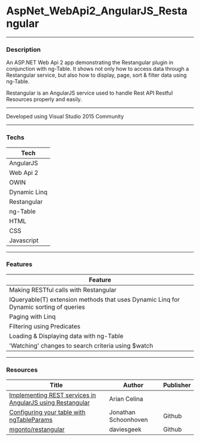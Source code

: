 # AspNet_WebApi2_AngularJS_Restangular
 
 ---
 
### Description
 
An ASP.NET Web Api 2 app demonstrating the Restangular plugin in conjunction with ng-Table. It shows not only how to access data through a Restangular service, but also how to display, page, sort & filter data using ng-Table.

Restangular is an AngularJS service used to handle Rest API Restful Resources properly and easily.

---

Developed using Visual Studio 2015 Community

---

### Techs
|Tech|
|----|
|AngularJS|
|Web Api 2|
|OWIN|
|Dynamic Linq|
|Restangular|
|ng-Table|
|HTML|
|CSS|
|Javascript|

---

### Features
|Feature|
|-------|
| Making RESTful calls with Restangular |
| IQueryable(T) extension methods that uses Dynamic Linq for Dynamic sorting of queries |
| Paging with Linq |
| Filtering using Predicates |
| Loading & Displaying data with ng-Table|
| 'Watching' changes to search criteria using $watch |

---

### Resources
|Title|Author|Publisher|
|-----|------|---------|
|[Implementing REST services in AngularJS using Restangular](http://arian-celina.com/implementing-rest-services-in-angularjs-using-restangular/)|Arian Celina| |
|[Configuring your table with ngTableParams](https://github.com/esvit/ng-table/wiki/Configuring-your-table-with-ngTableParams)| Jonathan Schoonhoven | Github |
|[mgonto/restangular](https://github.com/mgonto/restangular)| daviesgeek | Github |
